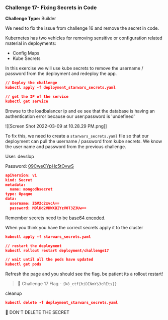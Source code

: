 ### Challenge 17- Fixing Secrets in Code

**Challenge Type:** Builder

We need to fix the issue from challenge 16 and remove the secret in code.

Kubernetes has two vehicles for removing sensitive or configuration related material in deployments:

-   Config Maps
-   Kube Secrets

In this exercise we will use kube secrets to remove the username / password from the deployment and redeploy the app.  

```json
// Deploy the challenge
kubectl apply -f deployment_starwars_secrets.yaml

// get the IP of the service
kubectl get service
```

Browse to the loadbalancer ip and ee see that the database is having an authentication error because our user:password is 'undefined'


![[Screen Shot 2022-03-09 at 10.28.29 PM.png]]


To fix this, we need to create a `starwars_secrets.yaml` file so that our deployment can pull the username / password from kube secrets. We know the user name and password from the previous challenge.

User: devslop

Password: [09CweCYpHc5tOvwS](https://www.base64encode.org/)

```json
apiVersion: v1
kind: Secret
metadata:
  name: mongodbsecret
type: Opaque
data:
  username: ZGV2c2xvcA==
  password: MDlDd2VDWXBIYzV0T3Z3Uw==
```

Remember secrets need to be [base64 encoded](https://www.base64encode.org/).

When you think you have the correct secrets apply it to the cluster

```json
kubectl apply -f starwars_secrets.yaml

// restart the deployment
kubectl rollout restart deployment/challenge17

// wait until all the pods have updated
kubectl get pods
```

Refresh the page and you should see the flag.  be patient its a rollout restart!

> 🏁 Challenge 17 Flag - `{k8_ctf{hiDINmY$3cREts}}`


cleanup

```json
kubectl delete -f deployment_starwars_secrets.yaml
```

<aside> 🚨 DON'T DELETE THE SECRET

</aside>